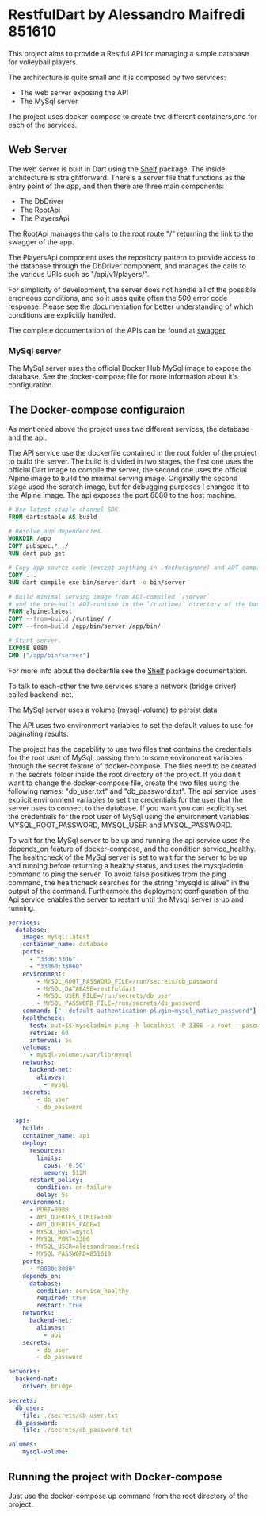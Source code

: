 # RestfulDart by Alessandro Maifredi 851610 #

This project aims to provide a Restful API for managing a simple database for volleyball players.

The architecture is quite small and it is composed by two services:
- The web server exposing the API
- The MySql server

The project uses docker-compose to create two different containers,one for each of the services.

## Web Server

The web server is built in Dart using the [Shelf](https://pub.dev/packages/shelf) package. 
The inside architecture is straightforward.
There's a server file that functions as the entry point of the app, and then there are three main components:
- The DbDriver
- The RootApi
- The PlayersApi

The RootApi manages the calls to the root route
"/" returning the 
link to the swagger of the app.

The PlayersApi component uses the repository pattern to provide access to the database through the DbDriver component, and manages the calls to the various URIs such as "/api/v1/players/".

For simplicity of development, the server does not handle all of the possible erroneous conditions, and so it uses quite often the 500 error code response. Please see the documentation for better understanding of which conditions are explicitly handled.

The complete documentation of the APIs can be found at [swagger](https://app.swaggerhub.com/apis-docs/AMAIFREDI/RestfulDart/0.0.1-oas3.1)

### MySql server

The MySql server uses the official Docker Hub MySql image to expose the database. 
See the docker-compose file for more information about it's configuration.

## The Docker-compose configuraion

As mentioned above the project uses two different services, the database and the api.

The API service use the dockerfile contained in the root folder of the project to build the server.
The build is divided in two stages, the first one uses the official Dart image to compile the server,
 the second one uses the official Alpine image to build the minimal serving image.
Originally the second stage used the scratch image, but for debugging purposes I changed it to the Alpine image.
The api exposes the port 8080 to the host machine.
```dockerfile
# Use latest stable channel SDK.
FROM dart:stable AS build

# Resolve app dependencies.
WORKDIR /app
COPY pubspec.* ./
RUN dart pub get

# Copy app source code (except anything in .dockerignore) and AOT compile app.
COPY . .
RUN dart compile exe bin/server.dart -o bin/server

# Build minimal serving image from AOT-compiled `/server`
# and the pre-built AOT-runtime in the `/runtime/` directory of the base image.
FROM alpine:latest
COPY --from=build /runtime/ /
COPY --from=build /app/bin/server /app/bin/

# Start server.
EXPOSE 8080
CMD ["/app/bin/server"]
```
For more info about the dockerfile see the [Shelf](https://pub.dev/packages/shelf) package documentation.

To talk to each-other the two services share a network (bridge driver) called backend-net.

The MySql server uses a volume (mysql-volume) to persist data.

The API uses two environment variables to set the default values to use for paginating results.

The project has the capability to use two files that contains the credentials for the root user of MySql, passing them to some environment variables through the secret feature of docker-compose. 
The files need to be created in the secrets folder inside the root directory of the project. If you don't want to change the docker-compose file, create the two files using the following names: "db_user.txt" and "db_password.txt".
The api service uses explicit environment variables to set the credentials for the user that the server uses to connect to the database.
If you want you can explicitly set the credentials for the root user of MySql using the environment variables MYSQL_ROOT_PASSWORD, MYSQL_USER and MYSQL_PASSWORD.

To wait for the MySql server to be up and running the api service uses the depends_on feature of docker-compose, and the condition service_healthy.
The healthcheck of the MySql server is set to wait for the server to be up and running before returning a healthy status, and uses the mysqladmin command to ping the server.
To avoid false positives from the ping command, the healthcheck searches for the string "mysqld is alive" in the output of the command.
Furthermore the deployment configuration of the Api service enables the server to restart until the Mysql server is up and running.

```yaml
services:
  database:
    image: mysql:latest
    container_name: database
    ports:
      - "3306:3306"
      - "33060:33060"
    environment:
        - MYSQL_ROOT_PASSWORD_FILE=/run/secrets/db_password
        - MYSQL_DATABASE=restfuldart
        - MYSQL_USER_FILE=/run/secrets/db_user
        - MYSQL_PASSWORD_FILE=/run/secrets/db_password
    command: ["--default-authentication-plugin=mysql_native_password"]
    healthcheck:
      test: out=$$(mysqladmin ping -h localhost -P 3306 -u root --password=$$(cat $${MYSQL_ROOT_PASSWORD_FILE}) 2>&1); echo $$out | grep 'mysqld is alive' || { echo $$out; exit 1; }
      retries: 60
      interval: 5s
    volumes:
      - mysql-volume:/var/lib/mysql
    networks:
      backend-net:
        aliases:
          - mysql
    secrets:
        - db_user
        - db_password

  api:
    build: .
    container_name: api
    deploy:
      resources:
        limits:
          cpus: '0.50'
          memory: 512M
      restart_policy:
        condition: on-failure
        delay: 5s
    environment:
      - PORT=8080
      - API_QUERIES_LIMIT=100
      - API_QUERIES_PAGE=1
      - MYSQL_HOST=mysql
      - MYSQL_PORT=3306
      - MYSQL_USER=alessandromaifredi
      - MYSQL_PASSWORD=851610
    ports:
      - "8080:8080"
    depends_on:
      database:
        condition: service_healthy
        required: true
        restart: true
    networks:
      backend-net:
        aliases:
          - api
    secrets:
        - db_user
        - db_password

networks:
  backend-net:
    driver: bridge

secrets:
  db_user:
    file: ./secrets/db_user.txt
  db_password:
    file: ./secrets/db_password.txt

volumes:
    mysql-volume:
```

## Running the project with Docker-compose 

Just use the docker-compose up command from the root directory of the project.